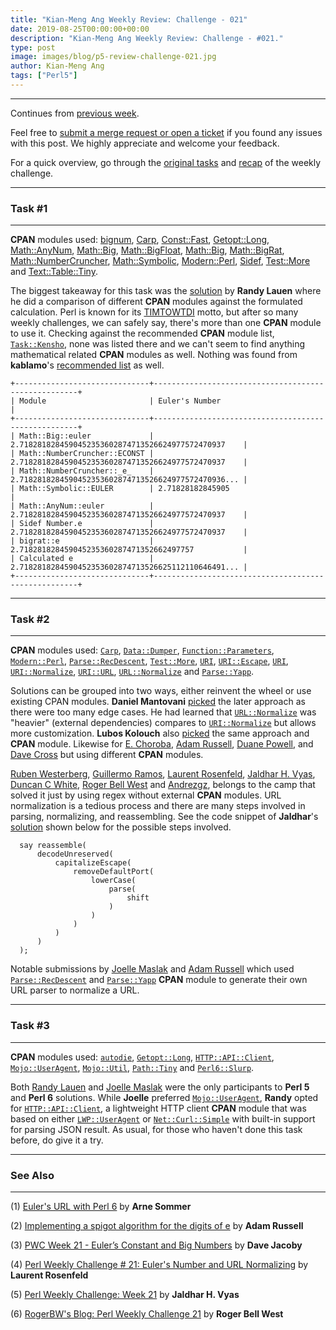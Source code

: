 ```yaml
---
title: "Kian-Meng Ang Weekly Review: Challenge - 021"
date: 2019-08-25T00:00:00+00:00
description: "Kian-Meng Ang Weekly Review: Challenge - #021."
type: post
image: images/blog/p5-review-challenge-021.jpg
author: Kian-Meng Ang
tags: ["Perl5"]
---
```

***
Continues from [previous week](/blog/review-challenge-020/).

Feel free to [submit a merge request or open a ticket](https://github.com/manwar/perlweeklychallenge) if you found any issues with this post. We highly appreciate and welcome your feedback.

For a quick overview, go through the [original tasks](/blog/perl-weekly-challenge-021/) and [recap](/blog/recap-challenge-021/) of the weekly challenge.


***
### Task #1
***

**CPAN** modules used: [bignum](https://metacpan.org/pod/bignum), [Carp](https://metacpan.org/pod/Carp), [Const::Fast](https://metacpan.org/pod/Const::Fast), [Getopt::Long](https://metacpan.org/pod/Getopt::Long), [Math::AnyNum](https://metacpan.org/pod/Math::AnyNum), [Math::Big](https://metacpan.org/pod/Math::Big), [Math::BigFloat](https://metacpan.org/pod/Math::BigFloat), [Math::Big](https://metacpan.org/pod/Math::Big), [Math::BigRat](https://metacpan.org/pod/Math::BigRat), [Math::NumberCruncher](https://metacpan.org/pod/Math::NumberCruncher), [Math::Symbolic](https://metacpan.org/pod/Math::Symbolic), [Modern::Perl](https://metacpan.org/pod/Modern::Perl), [Sidef](https://metacpan.org/pod/Sidef), [Test::More](https://metacpan.org/pod/Test::More) and [Text::Table::Tiny](https://metacpan.org/pod/Text::Table::Tiny).

The biggest takeaway for this task was the [solution](https://github.com/manwar/perlweeklychallenge-club/blob/master/challenge-021/randy-lauen/perl5/ch-1.pl) by **Randy Lauen** where he did a comparison of different **CPAN** modules against the formulated calculation. Perl is known for its [TIMTOWTDI](https://en.wikipedia.org/wiki/There%27s_more_than_one_way_to_do_it) motto, but after so many weekly challenges, we can safely say, there's more than one **CPAN** module to use it. Checking against the recommended **CPAN** module list, [`Task::Kensho`](https://metacpan.org/pod/Task::Kensho), none was listed there and we can't seem to find anything mathematical related **CPAN** modules as well. Nothing was found from **kablamo**'s [recommended list](http://blog.kablamo.org/2018/03/10/recommended-modules/) as well.

    +------------------------------+-----------------------------------------------------+
    | Module                       | Euler's Number                                      |
    +------------------------------+-----------------------------------------------------+
    | Math::Big::euler             | 2.7182818284590452353602874713526624977572470937    |
    | Math::NumberCruncher::ECONST | 2.7182818284590452353602874713526624977572470937    |
    | Math::NumberCruncher::_e_    | 2.7182818284590452353602874713526624977572470936... |
    | Math::Symbolic::EULER        | 2.71828182845905                                    |
    | Math::AnyNum::euler          | 2.7182818284590452353602874713526624977572470937    |
    | Sidef Number.e               | 2.7182818284590452353602874713526624977572470937    |
    | bigrat::e                    | 2.718281828459045235360287471352662497757           |
    | Calculated e                 | 2.7182818284590452353602874713526625112110646491... |
    +------------------------------+-----------------------------------------------------+

***
### Task #2
***

**CPAN** modules used: [`Carp`](https://metacpan.org/pod/Carp), [`Data::Dumper`](https://metacpan.org/pod/Data::Dumper), [`Function::Parameters`](https://metacpan.org/pod/Function::Parameters), [`Modern::Perl`](https://metacpan.org/pod/Modern::Perl), [`Parse::RecDescent`](https://metacpan.org/pod/Parse::RecDescent), [`Test::More`](https://metacpan.org/pod/Test::More), [`URI`](https://metacpan.org/pod/URI), [`URI::Escape`](https://metacpan.org/pod/URI::Escape), [`URI`](https://metacpan.org/pod/URI), [`URI::Normalize`](https://metacpan.org/pod/URI::Normalize), [`URI::URL`](https://metacpan.org/pod/URI::URL), [`URL::Normalize`](https://metacpan.org/pod/URL::Normalize) and [`Parse::Yapp`](https://metacpan.org/pod/Parse::Yapp).

Solutions can be grouped into two ways, either reinvent the wheel or use existing CPAN modules. **Daniel Mantovani** [picked](https://github.com/manwar/perlweeklychallenge-club/blob/master/challenge-021/daniel-mantovani/perl5/ch-2.pl) the later approach as there were too many edge cases. He had learned that [`URL::Normalize`](https://metacpan.org/pod/URL::Normalize) was "heavier" (external dependencies) compares to [`URI::Normalize`](https://metacpan.org/pod/URI::Normalize) but allows more customization. **Lubos Kolouch** also [picked](https://github.com/manwar/perlweeklychallenge-club/blob/master/challenge-021/lubos-kolouch/perl5/ch-2.pl) the same approach and **CPAN** module. Likewise for [E. Choroba](https://github.com/manwar/perlweeklychallenge-club/blob/master/challenge-021/e-choroba/perl5/ch-2.pl), [Adam Russell](https://github.com/manwar/perlweeklychallenge-club/blob/master/challenge-021/adam-russell/perl5/ch-2.pl), [Duane Powell](https://github.com/manwar/perlweeklychallenge-club/blob/master/challenge-021/duane-powell/perl5/ch-2.pl), and [Dave Cross](https://github.com/manwar/perlweeklychallenge-club/blob/master/challenge-021/dave-cross/perl5/ch-2.pl) but using different **CPAN** modules.

[Ruben Westerberg](https://github.com/manwar/perlweeklychallenge-club/blob/master/challenge-021/ruben-westerberg/perl5/ch-2.pl), [Guillermo Ramos](https://github.com/manwar/perlweeklychallenge-club/blob/master/challenge-021/guillermo-ramos/perl5/ch-2.pl), [Laurent Rosenfeld](https://github.com/manwar/perlweeklychallenge-club/blob/master/challenge-021/laurent-rosenfeld/perl5/ch-2.pl), [Jaldhar H. Vyas](https://github.com/manwar/perlweeklychallenge-club/blob/master/challenge-021/jaldhar-h-vyas/perl5/ch-2.pl), [Duncan C White](https://github.com/manwar/perlweeklychallenge-club/blob/master/challenge-021/duncan-c-white/perl5/ch-2.pl), [Roger Bell West](https://github.com/manwar/perlweeklychallenge-club/blob/master/challenge-021/roger-bell-west/perl5/ch-2.pl) and [Andrezgz](https://github.com/manwar/perlweeklychallenge-club/blob/master/challenge-021/andrezgz%20%20/perl5/ch-2.pl), belongs to the camp that solved it just by using regex without external **CPAN** modules. URL normalization is a tedious process and there are many steps involved in parsing, normalizing, and reassembling. See the code snippet of **Jaldhar**'s [solution](https://github.com/manwar/perlweeklychallenge-club/blob/master/challenge-021/jaldhar-h-vyas/perl5/ch-2.pl) shown below for the possible steps involved.

      say reassemble(
          decodeUnreserved(
              capitalizeEscape(
                  removeDefaultPort(
                      lowerCase(
                          parse(
                              shift
                          )
                      )
                  )
              )
          )
      );

Notable submissions by [Joelle Maslak](https://github.com/manwar/perlweeklychallenge-club/blob/master/challenge-021/joelle-maslak/perl5/ch-2.pl) and [Adam Russell](https://github.com/manwar/perlweeklychallenge-club/blob/master/challenge-021/adam-russell/perl5/ch-2.pl) which used [`Parse::RecDescent`](https://metacpan.org/pod/Parse::RecDescent) and [`Parse::Yapp`](https://metacpan.org/pod/Parse::Yapp) **CPAN** module to generate their own URL parser to normalize a URL.

***
### Task #3
***

**CPAN** modules used: [`autodie`](https://metacpan.org/pod/autodie), [`Getopt::Long`](https://metacpan.org/pod/Getopt::Long), [`HTTP::API::Client`](https://metacpan.org/pod/HTTP::API::Client), [`Mojo::UserAgent`](https://metacpan.org/pod/Mojo::UserAgent), [`Mojo::Util`](https://metacpan.org/pod/Mojo::Util), [`Path::Tiny`](https://metacpan.org/pod/Path::Tiny) and [`Perl6::Slurp`](https://metacpan.org/pod/Perl6::Slurp).

Both [Randy Lauen](https://github.com/manwar/perlweeklychallenge-club/blob/master/challenge-021/randy-lauen/perl5/ch-3.pl) and [Joelle Maslak](https://github.com/manwar/perlweeklychallenge-club/blob/master/challenge-021/joelle-maslak/perl5/ch-3.pl) were the only participants to **Perl 5** and **Perl 6** solutions. While **Joelle** preferred [`Mojo::UserAgent`](https://metacpan.org/pod/Mojo::UserAgent), **Randy** opted for [`HTTP::API::Client`](https://metacpan.org/pod/HTTP::API::Client), a lightweight HTTP client **CPAN** module that was based on either [`LWP::UserAgent`](https://metacpan.org/pod/LWP::UserAgent) or [`Net::Curl::Simple`](https://metacpan.org/pod/Net::Curl::Simple) with built-in support for parsing JSON result. As usual, for those who haven't done this task before, do give it a try.


***
### See Also
***

(1) [Euler's URL with Perl 6](https://perl6.eu/eulers-url.html) by **Arne Sommer**


(2) [Implementing a spigot algorithm for the digits of e](https://adamcrussell.livejournal.com/6924.html) by **Adam Russell**


(3) [PWC Week 21 - Euler’s Constant and Big Numbers](https://jacoby.github.io/2019/08/13/pwc-week-21-eulers-constant-and-big-numbers.html) by **Dave Jacoby**


(4) [Perl Weekly Challenge # 21: Euler's Number and URL Normalizing](http://blogs.perl.org/users/laurent_r/2019/08/perl-weekly-challenge-21-eulers-number-and-url-normalizing.html) by **Laurent Rosenfeld**


(5) [Perl Weekly Challenge: Week 21](https://www.braincells.com/perl/2019/08/perl_weekly_challenge_week_21.html) by **Jaldhar H. Vyas**


(6) [RogerBW's Blog: Perl Weekly Challenge 21](https://blog.firedrake.org/archive/2019/08/Perl_Weekly_Challenge_21.html) by **Roger Bell West**
